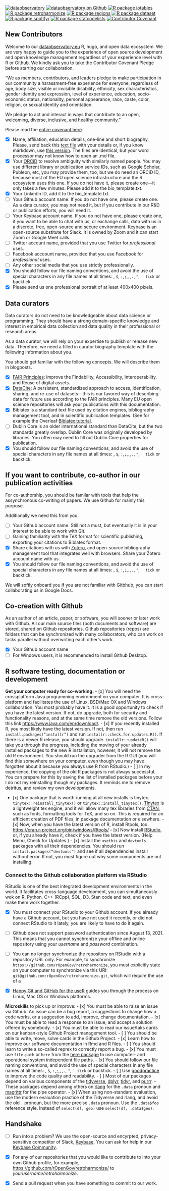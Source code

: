 
<!-- README.md is generated from README.Rmd. Please edit that file -->
<!-- badges: start -->

[![dataobservatory](https://img.shields.io/badge/ecosystem-dataobservatory.eu-3EA135.svg)](https://dataobservatory.eu/)
[![dataobservatory on
Github](https://img.shields.io/badge/github-dataobservatory.eu-6e5494.svg)](https://github.com/dataobservatory-eu/)
[![R package
iotables](https://img.shields.io/badge/R-iotables-4EC0E4.svg)](https://iotables.dataobservatory.eu)
[![R package
retroharmonize](https://img.shields.io/badge/R-retroharmonize-007CBB.svg)](https://iotables.dataobservatory.eu)
[![R package
regions](https://img.shields.io/badge/R-regions-00843A.svg)](https://regions.dataobservatory.eu)
[![R package
dataset](https://img.shields.io/badge/R-dataset-E4007F.svg)](https://dataset.dataobservatory.eu)
[![R package
spotifyr](https://img.shields.io/badge/R-spotifyr-1db954.svg)](https://www.rcharlie.com/spotifyr)
[![R package
statcodelists](https://img.shields.io/badge/R-statcodelists-lightgrey.svg)](https://statcodelists.dataobservatory.eu)
[![Contributor
Covenant](https://img.shields.io/badge/ethics-Contributor%20Covenant-680171.svg)](https://dataobservatory.eu/)

<!-- badges: end -->

## New Contributors

Welcome to our
[dataobservatory.eu](https://github.com/dataobservatory-eu/) R, hugo,
and open data ecosystem. We are very happy to guide you to the
experience of open source development and open knowledge management
regardless of your experience level with R or Github. We kindly ask you
to take the Contributor Covenant Pledge before starting our
collaboration.

“We as members, contributors, and leaders pledge to make participation
in our community a harassment-free experience for everyone, regardless
of age, body size, visible or invisible disability, ethnicity, sex
characteristics, gender identity and expression, level of experience,
education, socio-economic status, nationality, personal appearance,
race, caste, color, religion, or sexual identity and orientation.

We pledge to act and interact in ways that contribute to an open,
welcoming, diverse, inclusive, and healthy community.”

Please read the [entire covenant
here](https://www.contributor-covenant.org/version/2/1/code_of_conduct/).

-   [x] Name, affiliation, education details, one-line and short
    biography. Please, send back this [text
    file](https://raw.githubusercontent.com/dataobservatory-eu/new-contributors/main/biography/bio_template.txt)
    with your details or, if you know markdown, use [this
    version](https://github.com/dataobservatory-eu/new-contributors/blob/main/biography/_index.md).
    The files are identical, but your word processor may not know how to
    open an .md file.
-   [x] Your [ORCiD](https://orcid.org/) to resolve ambiguity with
    similarly named people. You may use different library or publication
    service IDs, such as Google Scholar, Publeon, etc, you may provide
    them, too, but we do need an ORCiD ID, because most of the EU open
    science infrastructure and the R ecosystem uses this one. If you do
    not have it, please create one—it only takes a few minutes. Please
    add it to the bio_template.txt.
-   [x] Your LinkedIn ID, add it to the bio_template.txt.
-   [ ] Your Github account name. If you do not have one, please create
    one. As a data curator, you may not need it, but if you contribute
    in our R&D or publication efforts, you will need it.
-   [ ] Your Keybase account name. If you do not have one, please create
    one, if you want to be able to chat with us, or exchange calls, data
    with us in a discrete, free, open-source and secure environment.
    Keybase is an open-source substitute for Slack. It is owned by Zoom
    and it can start Zoom or Google Meet calls.
-   [ ] Twitter account name, provided that you use Twitter for
    *professional* uses.
-   [ ] Facebook acccount name, provided that you use Facebook for
    *professional* uses.
-   [ ] Any other social media that you use strictly professionally.
-   [x] You should follow our file naming conventions, and avoid the use
    of special characters in any file names at all times: <space>, `$`,
    `:`,`;`,`,`,`.`, `"`, `' tick` or backtick.
-   [x] Please send us one professional portrait of at least 400x400
    pixels.

## Data curators

Data curators do not need to be knowledgeable about data science or
programming. They should have a strong domain-specific knowledge and
interest in empirical data collection and data quality in their
professional or research areas.

As a data curator, we will rely on your expertise to publish or release
new data. Therefore, we need a filled in curator biography template with
the following information about you.

You should get familiar with the following concepts. We will describe
them in blogposts.

-   [x] [FAIR Principles](https://www.go-fair.org/fair-principles/):
    improve the Findability, Accessibility, Interoperability, and Reuse
    of digital assets.
-   [x]
    [DataCite](https://support.datacite.org/docs/datacite-metadata-schema-44):
    A persistent, standardized approach to access, identification,
    sharing, and re-use of datasets—this is our favored way of
    describing data for future use according to the FAIR principles.
    Many EU open science repositories will ask your publications with
    this documentation.
-   [x] Biblatex is a standard text file used by citation engines,
    bibliography management tool, and in scientific publication
    templates. (See for example the Overleaf [Biblatex
    tutorial](https://www.overleaf.com/learn/latex/Articles/Getting_started_with_BibLaTeX).
-   [ ] Dublin Core is an older international standard than DataCite,
    but the two standards greatly overlap. Dublin Core was originally
    developed by libraries. You often may need to fill out Dublin Core
    properties for publication.
-   [x] You should follow our file naming conventions, and avoid the use
    of special characters in any file names at all times: <space>, `$`,
    `:`,`;`,`,`,`.`, `"`, `' tick` or backtick.

## If you want to contribute, co-author in our publication activities

For co-authorship, you should be familar with tools that help the
assynchronous co-writing of papers. We use Github for mainly this
purpose.

Additionally we need this from you:

-   [ ] Your Github account name. Still not a must, but eventually it is
    in your interest to be able to work with Git.
-   [ ] Gaining familiarity with the TeX format for scientific
    publishing, exporting your citations to Biblatex format.
-   [x] Share citations with us with [Zotero](https://www.zotero.org/),
    and open-source bibliography management tool that integrates well
    with browsers. Share your Zotero account name with us.
-   [x] You should follow our file naming conventions, and avoid the use
    of special characters in any file names at all times: <space>, `$`,
    `:`,`;`,`,`,`.`, `"`, `' tick` or backtick.

We will softly onboard you if you are not familiar with Gitbhub, you can
start collaborating us in Google Docs.

## Co-creation with Github

As an author of an article, paper, or software, you will sooner or later
work with Github. All our main source files (both documents and
software) are stored, shared on Github repositories. Github repositories
(repos) are folders that can be synchronized with many collaborators,
who can work on tasks parallel without overwriting each other’s work.

-   [x] Your Github account name
-   [ ] For Windows users, it is recommended to install Github Desktop.

## R software testing, documentation or development

**Get your computer ready for co-working:** - \[x\] You will need the
crossplatform Java programming environment on your computer. It is
cross-platform and facilitates the use of Linux, BSD/Mac OX and Windows
collaboration. You most probably have it. It is a good opportunity to
check if you have the latest version. If not, do upgrade, both for
security and functionality reasons, and at the same time remove the old
versions. Follow this link <https://www.java.com/en/download/>. - \[x\]
If you recently installed R, you most likely have the latest version. If
not, then run `install.packages(“installr”)` and run
`installr::check.for.updates.R()`. If there is a newer R release, you
should upgrade. `installr::updateR()` will take you through the
progress, including the moving of your already installed packages to the
new R installation, however, it will not remove the old R environment.
You should run the upgrader from the R GUI (you will find this somewhere
on your computer, even though you may have forgotten about it because
you always use R from RStudio.) - \[ \] In my experience, the copying of
the old R packages is not always successful. You can prepare for this by
saving the list of installed packages before your I do not my
reinstalling though my packages. It reminds me to remove detritus, and
review my own developments.  
- \[x\] One package that is worth running at all new installs is
tinytex. `tinytex::reinstall_tinytex()` or `tinytex::install_tinytex()`.
[Tinytex](https://yihui.org/tinytex/) is a lightweight tex engine, and
it will allow many tex libraries from [CTAN](https://ctan.org/?lang=en),
such as fonts, formatting tools for TeX, and so on. This is required for
an efficient creation of PDF files, in package documentation or
elsewhere. - \[x\] Now, when you have the latest version of R, install
Rtools, too. <https://cran.r-project.org/bin/windows/Rtools/> - \[x\]
Now install [RStudio](https://www.rstudio.com/), or, if you already have
it, check if you have the latest version. (Help Menu, Check for
Updates.) - \[x\] Install the `usethis` and `devtools` packages with all
their dependencies. You should run `install.packages(“devtools”)` and
see if all dependencies install without error. If not, you must figure
out why some components are not installing.

### Connect to the Github collaboration platform via RStudio

RStudio is one of the best integrated development environments in the
world. It facilitates cross-language development, you can simultaneously
wok on R, Python, C++ (RCpp), SQL, D3, Stan code and text, and even make
them work together.

-   [x] You must connect your RStudio to your Github account. If you
    already have a Github account, but you have not used it recently, or
    did not connect RStudio to it lately, you are likely to have to do
    it again.

-   [ ] Github does not support password authentication since August
    13, 2021. This means that you cannot synchronize your offline and
    online repository using your *username* and *password* combination.

-   [ ] You can no longer synchronize the repository on RStudio with a
    repository URL only. For example, to synchronize
    `https://github.com/rOpenGov/retroharmonize`, you must explicitly
    state on your computer to synchronize via this URI:
    `git@github.com:rOpenGov/retroharmonize.git`, which will require the
    use of a

-   [x] [Happy Git and GitHub for the useR](https://happygitwithr.com/)
    guides you through the process on Linux, Mac OS or Windows
    platforms.

**Microskills** to pick up or improve: - \[x\] You must be able to raise
an issue via Github. An issue can be a bug report, a suggestions to
change how a code works, or a suggestion to add, improve, change
documentation. - \[x\] You must be able to read a response to an issue,
and accept a solution offered by somebody. - \[x\] You must be able to
read our issue/taks cards on our kanban-style Github Project management
tool. - \[ \] You should be able to write, move, solve cards in the
Github Project. - \[x\] Learn how to improve our software documentation
in Rmd and R files. - \[ \] You should learn to write a so-called reprex
to correctly report a bug. - \[x\] You must use `file.path` or `here`
from the [here package]() to use computer- and operational system
independent file paths. - \[x\] You should follow our file naming
conventions, and avoid the use of special characters in any file names
at all times: <space>, `$`, `:`,`;`,`,`,`.`, `"`, `' tick` or
backtick. - \[ \] Use
[goodpractice](http://mangothecat.github.io/goodpractice/) to improve
the code quality and readability. - \[ \] Most of our packages depend on
various components of the [tidyverse](https://www.tidyverse.org/),
[dplyr](https://dplyr.tidyverse.org/),
[tidyr](https://tidyr.tidyverse.org/), and
[purrr](https://purrr.tidyverse.org/). - These packages depend among
others on [rlang](https://rlang.r-lib.org/) for the `.data` pronoun and
[magrittr](https://magrittr.tidyverse.org/) for the pipe operator. -
\[x\] When using non-standard evaluation, use the modern evaluation
practice of the Tidyverse and rlang, and avoid the old `.` pronoun, but
the more precise `.data` pronoun. Use the `.data$foo` reference style.
Instead of `select(df, geo)` use `select(df, .data$geo)`.

## Handshake

-   [ ] Run into a problem? We use the open-source and encyrpted,
    privacy-sensitive competitor of Slack,
    [Keybase](https://keybase.io/). You can ask for help in our [Keybase
    Community](https://keybase.io/team/reprexcommunity).

-   [x] For any of our repositories that you would like to contribute to
    into your own Github profile, for example,
    <https://github.com/rOpenGov/retroharmonize/> to
    *yourusername/retroharmonize*.

-   [x] Send a pull request when you have something to commit to our
    work.
